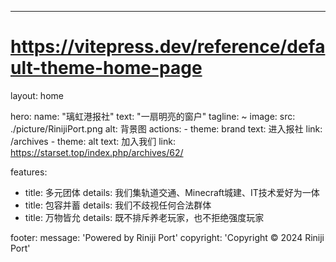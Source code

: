 ---
# https://vitepress.dev/reference/default-theme-home-page
layout: home

hero:
  name: "璃虹港报社"
  text: "一扇明亮的窗户"
  tagline: ~
  image: 
    src: ./picture/RinijiPort.png
    alt: 背景图
  actions:
    - theme: brand
      text: 进入报社
      link: /archives
    - theme: alt
      text: 加入我们
      link: https://starset.top/index.php/archives/62/

features:
  - title: 多元团体
    details: 我们集轨道交通、Minecraft城建、IT技术爱好为一体
  - title: 包容并蓄
    details: 我们不歧视任何合法群体
  - title: 万物皆允
    details: 既不排斥养老玩家，也不拒绝强度玩家

footer:
  message: 'Powered by Riniji Port'
  copyright: 'Copyright © 2024 Riniji Port'